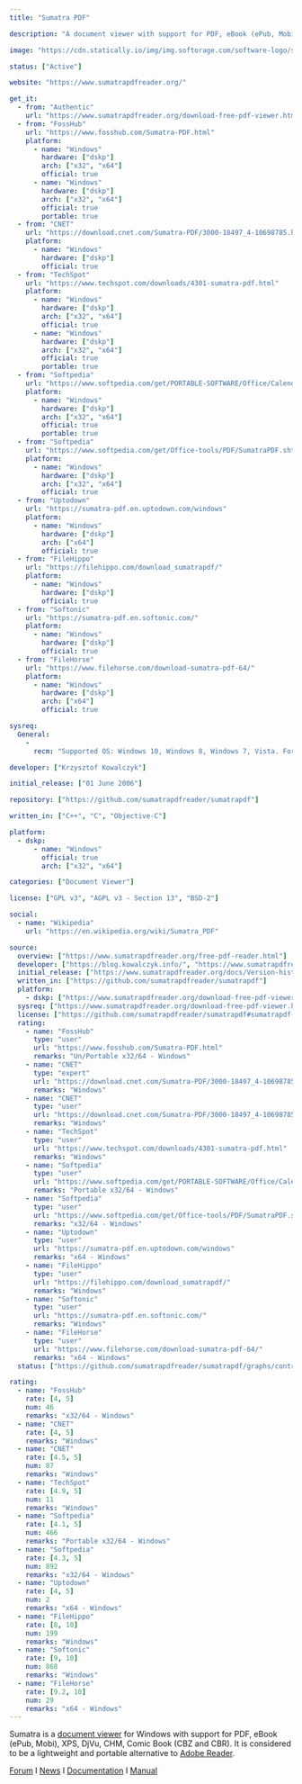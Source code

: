 ```yaml
---
title: "Sumatra PDF"

description: "A document viewer with support for PDF, eBook (ePub, Mobi), XPS, DjVu, CHM, Comic Book (CBZ and CBR) formats"

image: "https://cdn.statically.io/img/img.softorage.com/software-logo/sumatra-pdf.png?h=64"

status: ["Active"]

website: "https://www.sumatrapdfreader.org/"

get_it:
  - from: "Authentic"
    url: "https://www.sumatrapdfreader.org/download-free-pdf-viewer.html"
  - from: "FossHub"
    url: "https://www.fosshub.com/Sumatra-PDF.html"
    platform:
      - name: "Windows"
        hardware: ["dskp"]
        arch: ["x32", "x64"]
        official: true
      - name: "Windows"
        hardware: ["dskp"]
        arch: ["x32", "x64"]
        official: true
        portable: true
  - from: "CNET"
    url: "https://download.cnet.com/Sumatra-PDF/3000-18497_4-10698785.html"
    platform:
      - name: "Windows"
        hardware: ["dskp"]
        official: true
  - from: "TechSpot"
    url: "https://www.techspot.com/downloads/4301-sumatra-pdf.html"
    platform:
      - name: "Windows"
        hardware: ["dskp"]
        arch: ["x32", "x64"]
        official: true
      - name: "Windows"
        hardware: ["dskp"]
        arch: ["x32", "x64"]
        official: true
        portable: true
  - from: "Softpedia"
    url: "https://www.softpedia.com/get/PORTABLE-SOFTWARE/Office/Calendar-Organizers/PDF/Windows-Portable-Applications-Sumatra-PDF-Portable.shtml"
    platform:
      - name: "Windows"
        hardware: ["dskp"]
        arch: ["x32", "x64"]
        official: true
        portable: true
  - from: "Softpedia"
    url: "https://www.softpedia.com/get/Office-tools/PDF/SumatraPDF.shtml"
    platform:
      - name: "Windows"
        hardware: ["dskp"]
        arch: ["x32", "x64"]
        official: true
  - from: "Uptodown"
    url: "https://sumatra-pdf.en.uptodown.com/windows"
    platform:
      - name: "Windows"
        hardware: ["dskp"]
        arch: ["x64"]
        official: true
  - from: "FileHippo"
    url: "https://filehippo.com/download_sumatrapdf/"
    platform:
      - name: "Windows"
        hardware: ["dskp"]
        official: true
  - from: "Softonic"
    url: "https://sumatra-pdf.en.softonic.com/"
    platform:
      - name: "Windows"
        hardware: ["dskp"]
        official: true
  - from: "FileHorse"
    url: "https://www.filehorse.com/download-sumatra-pdf-64/"
    platform:
      - name: "Windows"
        hardware: ["dskp"]
        arch: ["x64"]
        official: true

sysreq:
  General:
    -
      recm: "Supported OS: Windows 10, Windows 8, Windows 7, Vista. For XP use v3.1.2"

developer: ["Krzysztof Kowalczyk"]

initial_release: ["01 June 2006"]

repository: ["https://github.com/sumatrapdfreader/sumatrapdf"]

written_in: ["C++", "C", "Objective-C"]

platform:
  - dskp:
      - name: "Windows"
        official: true
        arch: ["x32", "x64"]

categories: ["Document Viewer"]

license: ["GPL v3", "AGPL v3 - Section 13", "BSD-2"]

social:
  - name: "Wikipedia"
    url: "https://en.wikipedia.org/wiki/Sumatra_PDF"

source:
  overview: ["https://www.sumatrapdfreader.org/free-pdf-reader.html"]
  developer: ["https://blog.kowalczyk.info/", "https://www.sumatrapdfreader.org/free-pdf-reader.html"]
  initial_release: ["https://www.sumatrapdfreader.org/docs/Version-history.html"]
  written_in: ["https://github.com/sumatrapdfreader/sumatrapdf"]
  platform:
    - dskp: ["https://www.sumatrapdfreader.org/download-free-pdf-viewer.html"]
  sysreq: ["https://www.sumatrapdfreader.org/download-free-pdf-viewer.html"]
  license: ["https://github.com/sumatrapdfreader/sumatrapdf#sumatrapdf-reader", "https://github.com/sumatrapdfreader/sumatrapdf/blob/master/AUTHORS", "https://github.com/sumatrapdfreader/sumatrapdf/blob/master/COPYING.BSD", "https://github.com/sumatrapdfreader/sumatrapdf/blob/master/COPYING"]
  rating:
    - name: "FossHub"
      type: "user"
      url: "https://www.fosshub.com/Sumatra-PDF.html"
      remarks: "Un/Portable x32/64 - Windows"
    - name: "CNET"
      type: "expert"
      url: "https://download.cnet.com/Sumatra-PDF/3000-18497_4-10698785.html"
      remarks: "Windows"
    - name: "CNET"
      type: "user"
      url: "https://download.cnet.com/Sumatra-PDF/3000-18497_4-10698785.html"
      remarks: "Windows"
    - name: "TechSpot"
      type: "user"
      url: "https://www.techspot.com/downloads/4301-sumatra-pdf.html"
      remarks: "Windows"
    - name: "Softpedia"
      type: "user"
      url: "https://www.softpedia.com/get/PORTABLE-SOFTWARE/Office/Calendar-Organizers/PDF/Windows-Portable-Applications-Sumatra-PDF-Portable.shtml"
      remarks: "Portable x32/64 - Windows"
    - name: "Softpedia"
      type: "user"
      url: "https://www.softpedia.com/get/Office-tools/PDF/SumatraPDF.shtml"
      remarks: "x32/64 - Windows"
    - name: "Uptodown"
      type: "user"
      url: "https://sumatra-pdf.en.uptodown.com/windows"
      remarks: "x64 - Windows"
    - name: "FileHippo"
      type: "user"
      url: "https://filehippo.com/download_sumatrapdf/"
      remarks: "Windows"
    - name: "Softonic"
      type: "user"
      url: "https://sumatra-pdf.en.softonic.com/"
      remarks: "Windows"
    - name: "FileHorse"
      type: "user"
      url: "https://www.filehorse.com/download-sumatra-pdf-64/"
      remarks: "x64 - Windows"
  status: ["https://github.com/sumatrapdfreader/sumatrapdf/graphs/contributors"]

rating:
  - name: "FossHub"
    rate: [4, 5]
    num: 46
    remarks: "x32/64 - Windows"
  - name: "CNET"
    rate: [4, 5]
    remarks: "Windows"
  - name: "CNET"
    rate: [4.5, 5]
    num: 87
    remarks: "Windows"
  - name: "TechSpot"
    rate: [4.9, 5]
    num: 11
    remarks: "Windows"
  - name: "Softpedia"
    rate: [4.1, 5]
    num: 466
    remarks: "Portable x32/64 - Windows"
  - name: "Softpedia"
    rate: [4.3, 5]
    num: 892
    remarks: "x32/64 - Windows"
  - name: "Uptodown"
    rate: [4, 5]
    num: 2
    remarks: "x64 - Windows"
  - name: "FileHippo"
    rate: [8, 10]
    num: 199
    remarks: "Windows"
  - name: "Softonic"
    rate: [9, 10]
    num: 868
    remarks: "Windows"
  - name: "FileHorse"
    rate: [9.2, 10]
    num: 29
    remarks: "x64 - Windows"
---
```

  Sumatra is a [document viewer](/categories/document-viewer) for Windows with support for PDF, eBook (ePub, Mobi), XPS, DjVu, CHM, Comic Book (CBZ and CBR). It is considered to be a lightweight and portable alternative to [Adobe Reader](/software/adobe-acrobat-reader-dc/).
   
  [Forum](https://forum.sumatrapdfreader.org/)  I  [News](https://www.sumatrapdfreader.org/docs/Version-history.html)  I  [Documentation](https://www.sumatrapdfreader.org/docs/SumatraPDF-documentation.html)  I  [Manual](https://www.sumatrapdfreader.org/manual.html)


